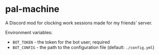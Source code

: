 # pal-machine

A Discord mod for clocking work sessions made for my friends' server.

Environment variables:
* `BOT_TOKEN` - the token for the bot user; required
* `BOT_CONFIG` - the path to the configuration file (default: `./config.yml`)